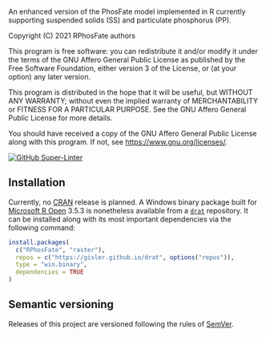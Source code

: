 An enhanced version of the PhosFate model implemented in R currently supporting suspended solids (SS) and particulate phosphorus (PP).

Copyright (C) 2021 RPhosFate authors

This program is free software: you can redistribute it and/or modify it under the terms of the GNU Affero General Public License as published by the Free Software Foundation, either version 3 of the License, or (at your option) any later version.

This program is distributed in the hope that it will be useful, but WITHOUT ANY WARRANTY; without even the implied warranty of MERCHANTABILITY or FITNESS FOR A PARTICULAR PURPOSE. See the GNU Affero General Public License for more details.

You should have received a copy of the GNU Affero General Public License along with this program. If not, see <https://www.gnu.org/licenses/>.

[![GitHub Super-Linter](https://github.com/gisler/RPhosFate/workflows/Lint%20Code%20Base/badge.svg)](https://github.com/gisler/RPhosFate/actions?query=workflow%3A%22Lint+Code+Base%22)

## Installation

Currently, no [CRAN](https://cran.r-project.org/) release is planned. A Windows binary package built for [Microsoft R Open](https://mran.microsoft.com/release-history) 3.5.3 is nonetheless available from a [`drat`](https://github.com/eddelbuettel/drat) repository. It can be installed along with its most important dependencies via the following command:

``` r
install.packages(
  c("RPhosFate", "raster"),
  repos = c("https://gisler.github.io/drat", options("repos")),
  type = "win.binary",
  dependencies = TRUE
)
```

## Semantic versioning

Releases of this project are versioned following the rules of [SemVer](https://semver.org).
